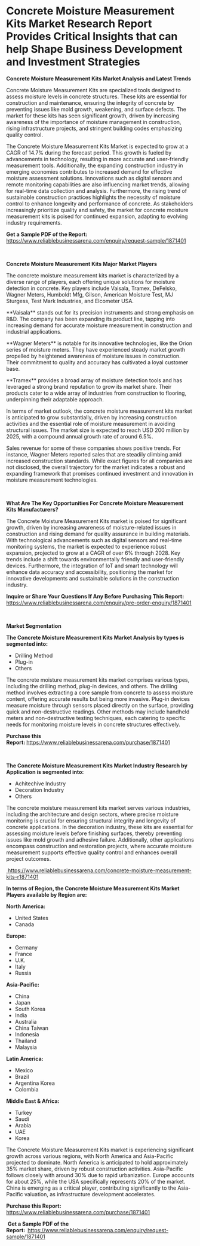 <p><h1>Concrete Moisture Measurement Kits Market Research Report Provides Critical Insights that can help Shape Business Development and Investment Strategies</h1></p><p><strong>Concrete Moisture Measurement Kits Market Analysis and Latest Trends</strong></p>
<p><p>Concrete Moisture Measurement Kits are specialized tools designed to assess moisture levels in concrete structures. These kits are essential for construction and maintenance, ensuring the integrity of concrete by preventing issues like mold growth, weakening, and surface defects. The market for these kits has seen significant growth, driven by increasing awareness of the importance of moisture management in construction, rising infrastructure projects, and stringent building codes emphasizing quality control.</p><p>The Concrete Moisture Measurement Kits Market is expected to grow at a CAGR of 14.7% during the forecast period. This growth is fueled by advancements in technology, resulting in more accurate and user-friendly measurement tools. Additionally, the expanding construction industry in emerging economies contributes to increased demand for effective moisture assessment solutions. Innovations such as digital sensors and remote monitoring capabilities are also influencing market trends, allowing for real-time data collection and analysis. Furthermore, the rising trend of sustainable construction practices highlights the necessity of moisture control to enhance longevity and performance of concrete. As stakeholders increasingly prioritize quality and safety, the market for concrete moisture measurement kits is poised for continued expansion, adapting to evolving industry requirements.</p></p>
<p><strong>Get a Sample PDF of the Report:&nbsp;</strong> <a href="https://www.reliablebusinessarena.com/enquiry/request-sample/1871401?utm_campaign=2514&utm_medium=2&utm_source=Github&utm_content=ia&utm_term=12042025&utm_id=concrete-moisture-measurement-kits">https://www.reliablebusinessarena.com/enquiry/request-sample/1871401</a></p>
<p>&nbsp;</p>
<p><strong>Concrete Moisture Measurement Kits Major Market Players</strong></p>
<p><p>The concrete moisture measurement kits market is characterized by a diverse range of players, each offering unique solutions for moisture detection in concrete. Key players include Vaisala, Tramex, DeFelsko, Wagner Meters, Humboldt Mfg, Gilson, American Moisture Test, MJ Sturgess, Test Mark Industries, and Elcometer USA. </p><p>**Vaisala** stands out for its precision instruments and strong emphasis on R&D. The company has been expanding its product line, tapping into increasing demand for accurate moisture measurement in construction and industrial applications. </p><p>**Wagner Meters** is notable for its innovative technologies, like the Orion series of moisture meters. They have experienced steady market growth propelled by heightened awareness of moisture issues in construction. Their commitment to quality and accuracy has cultivated a loyal customer base.</p><p>**Tramex** provides a broad array of moisture detection tools and has leveraged a strong brand reputation to grow its market share. Their products cater to a wide array of industries from construction to flooring, underpinning their adaptable approach.</p><p>In terms of market outlook, the concrete moisture measurement kits market is anticipated to grow substantially, driven by increasing construction activities and the essential role of moisture measurement in avoiding structural issues. The market size is expected to reach USD 200 million by 2025, with a compound annual growth rate of around 6.5%. </p><p>Sales revenue for some of these companies shows positive trends. For instance, Wagner Meters reported sales that are steadily climbing amid increased construction standards. While exact figures for all companies are not disclosed, the overall trajectory for the market indicates a robust and expanding framework that promises continued investment and innovation in moisture measurement technologies.</p></p>
<p>&nbsp;</p>
<p><strong>What Are The Key Opportunities For Concrete Moisture Measurement Kits Manufacturers?</strong></p>
<p><p>The Concrete Moisture Measurement Kits market is poised for significant growth, driven by increasing awareness of moisture-related issues in construction and rising demand for quality assurance in building materials. With technological advancements such as digital sensors and real-time monitoring systems, the market is expected to experience robust expansion, projected to grow at a CAGR of over 6% through 2028. Key trends include a shift towards environmentally friendly and user-friendly devices. Furthermore, the integration of IoT and smart technology will enhance data accuracy and accessibility, positioning the market for innovative developments and sustainable solutions in the construction industry.</p></p>
<p><strong>Inquire or Share Your Questions If Any Before Purchasing This Report:</strong> <a href="https://www.reliablebusinessarena.com/enquiry/pre-order-enquiry/1871401?utm_campaign=2514&utm_medium=2&utm_source=Github&utm_content=ia&utm_term=12042025&utm_id=concrete-moisture-measurement-kits">https://www.reliablebusinessarena.com/enquiry/pre-order-enquiry/1871401</a></p>
<p>&nbsp;</p>
<p><strong>Market Segmentation</strong></p>
<p><strong>The Concrete Moisture Measurement Kits Market Analysis by types is segmented into:</strong></p>
<p><ul><li>Drilling Method</li><li>Plug-in</li><li>Others</li></ul></p>
<p><p>The concrete moisture measurement kits market comprises various types, including the drilling method, plug-in devices, and others. The drilling method involves extracting a core sample from concrete to assess moisture content, offering accurate results but being more invasive. Plug-in devices measure moisture through sensors placed directly on the surface, providing quick and non-destructive readings. Other methods may include handheld meters and non-destructive testing techniques, each catering to specific needs for monitoring moisture levels in concrete structures effectively.</p></p>
<p><strong>Purchase this Report:&nbsp;</strong><a href="https://www.reliablebusinessarena.com/purchase/1871401?utm_campaign=2514&utm_medium=2&utm_source=Github&utm_content=ia&utm_term=12042025&utm_id=concrete-moisture-measurement-kits">https://www.reliablebusinessarena.com/purchase/1871401</a></p>
<p>&nbsp;</p>
<p><strong>The Concrete Moisture Measurement Kits Market Industry Research by Application is segmented into:</strong></p>
<p><ul><li>Achitechive Industry</li><li>Decoration Industry</li><li>Others</li></ul></p>
<p><p>The concrete moisture measurement kits market serves various industries, including the architecture and design sectors, where precise moisture monitoring is crucial for ensuring structural integrity and longevity of concrete applications. In the decoration industry, these kits are essential for assessing moisture levels before finishing surfaces, thereby preventing issues like mold growth and adhesive failure. Additionally, other applications encompass construction and restoration projects, where accurate moisture measurement supports effective quality control and enhances overall project outcomes.</p></p>
<p><a href="https://www.reliablebusinessarena.com/concrete-moisture-measurement-kits-r1871401?utm_campaign=2514&utm_medium=2&utm_source=Github&utm_content=ia&utm_term=12042025&utm_id=concrete-moisture-measurement-kits">&nbsp;https://www.reliablebusinessarena.com/concrete-moisture-measurement-kits-r1871401</a></p>
<p><strong>In terms of Region, the Concrete Moisture Measurement Kits Market Players available by Region are:</strong></p>
<p>
    <p> <strong> North America: </strong>
        <ul>
            <li>United States</li>
            <li>Canada</li>
        </ul>
        </p> 
    <p> <strong> Europe: </strong>
        <ul>
            <li>Germany</li>
            <li>France</li>
            <li>U.K.</li>
            <li>Italy</li>
            <li>Russia</li>
        </ul>
        </p> 
    <p> <strong> Asia-Pacific: </strong>
        <ul>
            <li>China</li>
            <li>Japan</li>
            <li>South Korea</li>
            <li>India</li>
            <li>Australia</li>
            <li>China Taiwan</li>
            <li>Indonesia</li>
            <li>Thailand</li>
            <li>Malaysia</li>
        </ul>
        </p> 
    <p> <strong> Latin America: </strong>
        <ul>
            <li>Mexico</li>
            <li>Brazil</li>
            <li>Argentina Korea</li>
            <li>Colombia</li>
        </ul>
        </p> 
    <p> <strong> Middle East & Africa: </strong>
        <ul>
            <li>Turkey</li>
            <li>Saudi</li>
            <li>Arabia</li>
            <li>UAE</li>
            <li>Korea</li>
        </ul>
    </p>
    </p>
<p><p>The Concrete Moisture Measurement Kits market is experiencing significant growth across various regions, with North America and Asia-Pacific projected to dominate. North America is anticipated to hold approximately 35% market share, driven by robust construction activities. Asia-Pacific follows closely with around 30% due to rapid urbanization. Europe accounts for about 25%, while the USA specifically represents 20% of the market. China is emerging as a critical player, contributing significantly to the Asia-Pacific valuation, as infrastructure development accelerates.</p></p>
<p><strong>Purchase this Report: </strong><a href="https://www.reliablebusinessarena.com/purchase/1871401?utm_campaign=2514&utm_medium=2&utm_source=Github&utm_content=ia&utm_term=12042025&utm_id=concrete-moisture-measurement-kits">https://www.reliablebusinessarena.com/purchase/1871401</a></p>
<p>&nbsp;<strong>Get a Sample PDF of the Report:&nbsp;&nbsp;</strong><a href="https://www.reliablebusinessarena.com/enquiry/request-sample/1871401?utm_campaign=2514&utm_medium=2&utm_source=Github&utm_content=ia&utm_term=12042025&utm_id=concrete-moisture-measurement-kits">https://www.reliablebusinessarena.com/enquiry/request-sample/1871401</a></p>
<p><strong></strong></p>
<p><p></p><p></p><p></p></p>